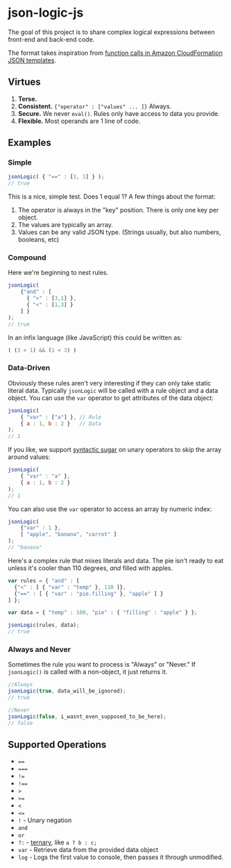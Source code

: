 # json-logic-js

The goal of this project is to share complex logical expressions between front-end and back-end code.

The format takes inspiration from [function calls in Amazon CloudFormation JSON templates](http://docs.aws.amazon.com/AWSCloudFormation/latest/UserGuide/gettingstarted.templatebasics.html#gettingstarted.templatebasics.mappings).

## Virtues

  1. **Terse.**
  1. **Consistent.** `{"operator" : ["values" ... ]}`  Always.
  1. **Secure.** We never `eval()`. Rules only have access to data you provide.
  1. **Flexible.** Most operands are 1 line of code.


## Examples

### Simple
```js
jsonLogic( { "==" : [1, 1] } );
// true
```

This is a nice, simple test. Does 1 equal 1?  A few things about the format:

  1. The operator is always in the "key" position. There is only one key per object.
  1. The values are typically an array.
  1. Values can be any valid JSON type. (Strings usually, but also numbers, booleans, etc)

### Compound
Here we're beginning to nest rules. 

```js
jsonLogic(
	{"and" : [
	  { ">" : [3,1] },
	  { "<" : [1,3] }
	] }
);
// true
```
  
In an infix language (like JavaScript) this could be written as:

```js
( (3 > 1) && (1 < 3) )
```
    
### Data-Driven

Obviously these rules aren't very interesting if they can only take static literal data. Typically `jsonLogic` will be called with a rule object and a data object. You can use the `var` operator to get attributes of the data object:

```js
jsonLogic(
	{ "var" : ["a"] }, // Rule
	{ a : 1, b : 2 }   // Data
);
// 1
```

If you like, we support [syntactic sugar](https://en.wikipedia.org/wiki/Syntactic_sugar) on unary operators to skip the array around values:

```js
jsonLogic(
	{ "var" : "a" },
	{ a : 1, b : 2 }
);
// 1
```

You can also use the `var` operator to access an array by numeric index:

```js
jsonLogic(
	{"var" : 1 },
	[ "apple", "banana", "carrot" ]
);
// "banana"
```

Here's a complex rule that mixes literals and data. The pie isn't ready to eat unless it's cooler than 110 degrees, *and* filled with apples.

```js
var rules = { "and" : [
  {"<" : [ { "var" : "temp" }, 110 ]},
  {"==" : [ { "var" : "pie.filling" }, "apple" ] }
] };

var data = { "temp" : 100, "pie" : { "filling" : "apple" } };

jsonLogic(rules, data);
// true
```

### Always and Never
Sometimes the rule you want to process is "Always" or "Never."  If `jsonLogic()` is called with a non-object, it just returns it.

```js
//Always
jsonLogic(true, data_will_be_ignored);
// true

//Never
jsonLogic(false, i_wasnt_even_supposed_to_be_here);
// false
```
    
## Supported Operations

  - `==` 
  - `===` 
  - `!=`
  - `!==`
  - `>`
  - `>=`
  - `<`
  - `<=`
  - `!` - Unary negation
  - `and`
  - `or`
  - `?:` - [ternary](https://developer.mozilla.org/en-US/docs/Web/JavaScript/Reference/Operators/Conditional_Operator), like `a ? b : c;`
  - `var` - Retrieve data from the provided data object
  - `log` - Logs the first value to console, then passes it through unmodified.
  
